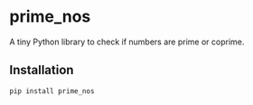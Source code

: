 # prime_nos

A tiny Python library to check if numbers are prime or coprime.

## Installation

```bash
pip install prime_nos
